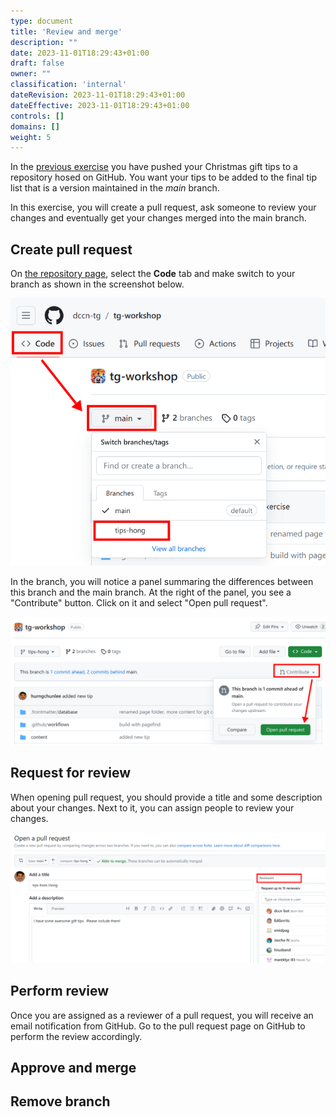 ```yaml
---
type: document
title: 'Review and merge'
description: ""
date: 2023-11-01T18:29:43+01:00
draft: false
owner: ""
classification: 'internal'
dateRevision: 2023-11-01T18:29:43+01:00
dateEffective: 2023-11-01T18:29:43+01:00
controls: []
domains: []
weight: 5
---
```


In the [previous exercise](../git_branch/) you have pushed your Christmas gift tips to a repository hosed on GitHub. You want your tips to be added to the final tip list that is a version maintained in the _main_ branch.

In this exercise, you will create a pull request, ask someone to review your changes and eventually get your changes merged into the main branch.

## Create pull request

On [the repository page](https://github.com/dccn-tg/tg-workshop), select the __Code__ tab and make switch to your branch as shown in the screenshot below.

![](figures/github-goto-branch.png)

In the branch, you will notice a panel summaring the differences between this branch and the main branch.  At the right of the panel, you see a "Contribute" button.  Click on it and select "Open pull request".

![](figures/github-branch-contribute.png)

## Request for review

When opening pull request, you should provide a title and some description about your changes.  Next to it, you can assign people to review your changes.

![](figures/github-pull-request-reviewers.png)

## Perform review

Once you are assigned as a reviewer of a pull request, you will receive an email notification from GitHub.   Go to the pull request page on GitHub to perform the review accordingly.

## Approve and merge

## Remove branch